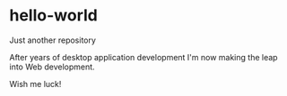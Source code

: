 # hello-world
Just another repository

After years of desktop application development I'm now making the leap into Web development.

Wish me luck!
